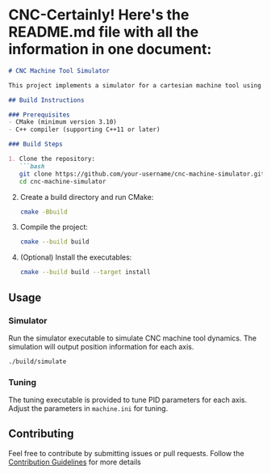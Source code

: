# CNC-Certainly! Here's the README.md file with all the information in one document:

```markdown
# CNC Machine Tool Simulator

This project implements a simulator for a cartesian machine tool using C++. Each axis is modeled as a first-order system with position and speed as state variables. The simulator runs a dynamics simulation for each axis in parallel threads and uses MQTT to communicate with the CCNC executable.

## Build Instructions

### Prerequisites
- CMake (minimum version 3.10)
- C++ compiler (supporting C++11 or later)

### Build Steps

1. Clone the repository:
   ```bash
   git clone https://github.com/your-username/cnc-machine-simulator.git
   cd cnc-machine-simulator
   ```

2. Create a build directory and run CMake:
   ```bash
   cmake -Bbuild
   ```

3. Compile the project:
   ```bash
   cmake --build build
   ```

4. (Optional) Install the executables:
   ```bash
   cmake --build build --target install
   ```

## Usage

### Simulator

Run the simulator executable to simulate CNC machine tool dynamics. The simulation will output position information for each axis.

```bash
./build/simulate
```


### Tuning

The tuning executable is provided to tune PID parameters for each axis. Adjust the parameters in `machine.ini` for tuning.


## Contributing

Feel free to contribute by submitting issues or pull requests. Follow the [Contribution Guidelines](CONTRIBUTING.md) for more details
